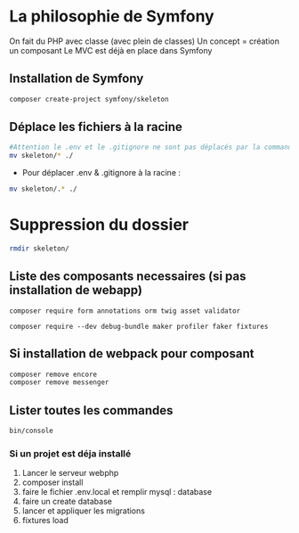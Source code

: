 # La philosophie de Symfony

On fait du PHP avec classe (avec plein de classes)
Un concept = création un composant
Le MVC est déjà en place dans Symfony

## Installation de Symfony

```sh
composer create-project symfony/skeleton
```

## Déplace les fichiers à la racine

```sh
#Attention le .env et le .gitignore ne sont pas déplacés par la commande suivante
mv skeleton/* ./
```

- Pour déplacer .env & .gitignore à la racine :
```sh
mv skeleton/.* ./
```

# Suppression du dossier

```sh
rmdir skeleton/
```

## Liste des composants necessaires (si pas installation de webapp)


`composer require form annotations orm twig asset validator`

`composer require --dev debug-bundle maker profiler faker fixtures`


## Si installation de webpack pour composant

```sh
composer remove encore
composer remove messenger
```

## Lister toutes les commandes

```sh
bin/console
```

### Si un projet est déja installé 

1. Lancer le serveur webphp
2. composer install
3. faire le fichier .env.local et remplir mysql : database
4. faire un create database
5. lancer et appliquer les migrations
6. fixtures load